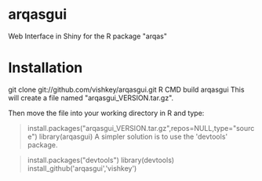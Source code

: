 arqasgui
========

Web Interface in Shiny for the R package "arqas"


Installation
============

git clone git://github.com/vishkey/arqasgui.git
R CMD build arqasgui
This will create a file named "arqasgui_VERSION.tar.gz".

Then move the file into your working directory in R and type:

> install.packages("arqasgui_VERSION.tar.gz",repos=NULL,type="source")
> library(arqasgui)
A simpler solution is to use the 'devtools' package.

> install.packages("devtools")
> library(devtools)
> install_github('arqasgui','vishkey')
